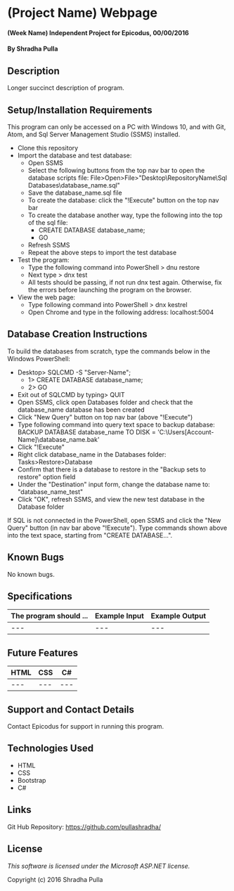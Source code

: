 # (Project Name) Webpage

#### (Week Name) Independent Project for Epicodus, 00/00/2016

#### By Shradha Pulla

## Description

Longer succinct description of program.

## Setup/Installation Requirements

This program can only be accessed on a PC with Windows 10, and with Git, Atom, and Sql Server Management Studio (SSMS) installed.

* Clone this repository
* Import the database and test database:
  * Open SSMS
  * Select the following buttons from the top nav bar to open the database scripts file: File>Open>File>"Desktop\RepositoryName\Sql Databases\database_name.sql"
  * Save the database_name.sql file
  * To create the database: click the "!Execute" button on the top nav bar
  * To create the database another way, type the following into the top of the sql file:
    * CREATE DATABASE database_name;
    * GO
  * Refresh SSMS
  * Repeat the above steps to import the test database
* Test the program:
  * Type the following command into PowerShell > dnu restore
  * Next type > dnx test
  * All tests should be passing, if not run dnx test again. Otherwise, fix the errors before launching the program on the browser.
* View the web page:
  * Type following command into PowerShell > dnx kestrel
  * Open Chrome and type in the following address: localhost:5004

## Database Creation Instructions

To build the databases from scratch, type the commands below in the Windows PowerShell:
  * Desktop> SQLCMD -S "Server-Name";
    * 1> CREATE DATABASE database_name;
    * 2> GO
  * Exit out of SQLCMD by typing> QUIT
  * Open SSMS, click open Databases folder and check that the database_name database has been created
  * Click "New Query" button on top nav bar (above "!Execute")
  * Type following command into query text space to backup database: BACKUP DATABASE database_name TO DISK = 'C:\Users\[Account-Name]\database_name.bak'
  * Click "!Execute"
  * Right click database_name in the Databases folder: Tasks>Restore>Database
  * Confirm that there is a database to restore in the "Backup sets to restore" option field
  * Under the "Destination" input form, change the database name to: "database_name_test"
  * Click "OK", refresh SSMS, and view the new test database in the Database folder

If SQL is not connected in the PowerShell, open SSMS and click the "New Query" button (in nav bar above "!Execute"). Type commands shown above into the text space, starting from "CREATE DATABASE...".

## Known Bugs

No known bugs.

## Specifications

The program should ... | Example Input | Example Output
----- | ----- | -----
--- | --- | ---

## Future Features

HTML | CSS | C#
----- | ----- | -----
--- | --- | ---

## Support and Contact Details

Contact Epicodus for support in running this program.

## Technologies Used

* HTML
* CSS
* Bootstrap
* C#

## Links

Git Hub Repository: https://github.com/pullashradha/

## License

*This software is licensed under the Microsoft ASP.NET license.*

Copyright (c) 2016 Shradha Pulla
